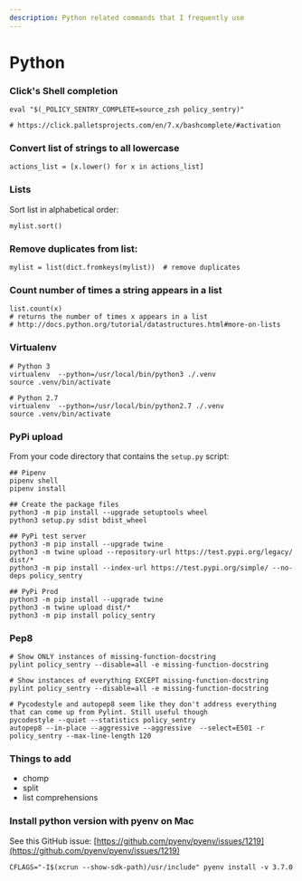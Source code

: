 ```yaml
---
description: Python related commands that I frequently use
---
```


# Python

### Click's Shell completion

```text
eval "$(_POLICY_SENTRY_COMPLETE=source_zsh policy_sentry)"

# https://click.palletsprojects.com/en/7.x/bashcomplete/#activation
```

### Convert list of strings to all lowercase

```text
actions_list = [x.lower() for x in actions_list]
```

### Lists

Sort list in alphabetical order:

```text
mylist.sort()
```

### Remove duplicates from list:

```text
mylist = list(dict.fromkeys(mylist))  # remove duplicates

```

### Count number of times a string appears in a list

```text
list.count(x)
# returns the number of times x appears in a list
# http://docs.python.org/tutorial/datastructures.html#more-on-lists
```

### Virtualenv 

```text
# Python 3
virtualenv  --python=/usr/local/bin/python3 ./.venv
source .venv/bin/activate

# Python 2.7
virtualenv  --python=/usr/local/bin/python2.7 ./.venv
source .venv/bin/activate
```



### PyPi upload

From your code directory that contains the `setup.py` script:

```text
## Pipenv
pipenv shell
pipenv install

## Create the package files
python3 -m pip install --upgrade setuptools wheel
python3 setup.py sdist bdist_wheel

## PyPi test server
python3 -m pip install --upgrade twine
python3 -m twine upload --repository-url https://test.pypi.org/legacy/ dist/*
python3 -m pip install --index-url https://test.pypi.org/simple/ --no-deps policy_sentry

## PyPi Prod
python3 -m pip install --upgrade twine
python3 -m twine upload dist/*
python3 -m pip install policy_sentry
```

### Pep8

```text
# Show ONLY instances of missing-function-docstring
pylint policy_sentry --disable=all -e missing-function-docstring

# Show instances of everything EXCEPT missing-function-docstring
pylint policy_sentry --disable=all -e missing-function-docstring

# Pycodestyle and autopep8 seem like they don't address everything that can come up from Pylint. Still useful though
pycodestyle --quiet --statistics policy_sentry
autopep8 --in-place --aggressive --aggressive  --select=E501 -r policy_sentry --max-line-length 120
```



### Things to add

* chomp
* split
* list comprehensions



### Install python version with pyenv on Mac <a id="install-python-version-with-pyenv-on-mac"></a>

See this GitHub issue: [https://github.com/pyenv/pyenv/issues/1219](https://github.com/pyenv/pyenv/issues/1219)

```text
CFLAGS="-I$(xcrun --show-sdk-path)/usr/include" pyenv install -v 3.7.0
```




